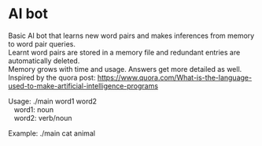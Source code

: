 AI bot
======

Basic AI bot that learns new word pairs and makes inferences from memory to word pair queries.   
Learnt word pairs are stored in a memory file and redundant entries are automatically deleted.  
Memory grows with time and usage. Answers get more detailed as well.  
Inspired by the quora post: https://www.quora.com/What-is-the-language-used-to-make-artificial-intelligence-programs

Usage: ./main word1 word2  
&nbsp;&nbsp;
word1: noun  
&nbsp;&nbsp;
word2: verb/noun

Example: ./main cat animal
